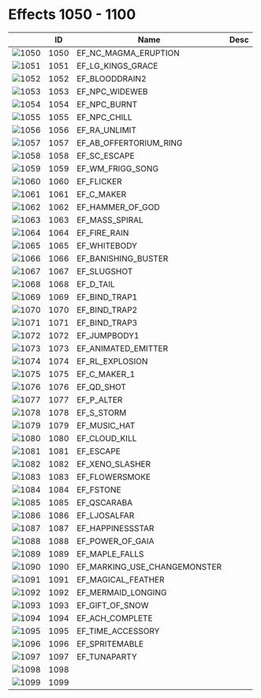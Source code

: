 # Effects 1050 - 1100

|    | ID | Name | Desc |
|----|----|------|------|
| ![1050](1050.gif) | 1050 | EF_NC_MAGMA_ERUPTION |  |
| ![1051](1051.gif) | 1051 | EF_LG_KINGS_GRACE |  |
| ![1052](1052.gif) | 1052 | EF_BLOODDRAIN2 |  |
| ![1053](1053.gif) | 1053 | EF_NPC_WIDEWEB |  |
| ![1054](1054.gif) | 1054 | EF_NPC_BURNT |  |
| ![1055](1055.gif) | 1055 | EF_NPC_CHILL |  |
| ![1056](1056.gif) | 1056 | EF_RA_UNLIMIT |  |
| ![1057](1057.gif) | 1057 | EF_AB_OFFERTORIUM_RING |  |
| ![1058](1058.gif) | 1058 | EF_SC_ESCAPE |  |
| ![1059](1059.gif) | 1059 | EF_WM_FRIGG_SONG |  |
| ![1060](1060.gif) | 1060 | EF_FLICKER |  |
| ![1061](1061.gif) | 1061 | EF_C_MAKER |  |
| ![1062](1062.gif) | 1062 | EF_HAMMER_OF_GOD |  |
| ![1063](1063.gif) | 1063 | EF_MASS_SPIRAL |  |
| ![1064](1064.gif) | 1064 | EF_FIRE_RAIN |  |
| ![1065](1065.gif) | 1065 | EF_WHITEBODY |  |
| ![1066](1066.gif) | 1066 | EF_BANISHING_BUSTER |  |
| ![1067](1067.gif) | 1067 | EF_SLUGSHOT |  |
| ![1068](1068.gif) | 1068 | EF_D_TAIL |  |
| ![1069](1069.gif) | 1069 | EF_BIND_TRAP1 |  |
| ![1070](1070.gif) | 1070 | EF_BIND_TRAP2 |  |
| ![1071](1071.gif) | 1071 | EF_BIND_TRAP3 |  |
| ![1072](1072.gif) | 1072 | EF_JUMPBODY1 |  |
| ![1073](1073.gif) | 1073 | EF_ANIMATED_EMITTER |  |
| ![1074](1074.gif) | 1074 | EF_RL_EXPLOSION |  |
| ![1075](1075.gif) | 1075 | EF_C_MAKER_1 |  |
| ![1076](1076.gif) | 1076 | EF_QD_SHOT |  |
| ![1077](1077.gif) | 1077 | EF_P_ALTER |  |
| ![1078](1078.gif) | 1078 | EF_S_STORM |  |
| ![1079](1079.gif) | 1079 | EF_MUSIC_HAT |  |
| ![1080](1080.gif) | 1080 | EF_CLOUD_KILL |  |
| ![1081](1081.gif) | 1081 | EF_ESCAPE |  |
| ![1082](1082.gif) | 1082 | EF_XENO_SLASHER |  |
| ![1083](1083.gif) | 1083 | EF_FLOWERSMOKE |  |
| ![1084](1084.gif) | 1084 | EF_FSTONE |  |
| ![1085](1085.gif) | 1085 | EF_QSCARABA |  |
| ![1086](1086.gif) | 1086 | EF_LJOSALFAR |  |
| ![1087](1087.gif) | 1087 | EF_HAPPINESSSTAR |  |
| ![1088](1088.gif) | 1088 | EF_POWER_OF_GAIA |  |
| ![1089](1089.gif) | 1089 | EF_MAPLE_FALLS |  |
| ![1090](1090.gif) | 1090 | EF_MARKING_USE_CHANGEMONSTER |  |
| ![1091](1091.gif) | 1091 | EF_MAGICAL_FEATHER |  |
| ![1092](1092.gif) | 1092 | EF_MERMAID_LONGING |  |
| ![1093](1093.gif) | 1093 | EF_GIFT_OF_SNOW |  |
| ![1094](1094.gif) | 1094 | EF_ACH_COMPLETE |  |
| ![1095](1095.gif) | 1095 | EF_TIME_ACCESSORY |  |
| ![1096](1096.gif) | 1096 | EF_SPRITEMABLE |  |
| ![1097](1097.gif) | 1097 | EF_TUNAPARTY |  |
| ![1098](1098.gif) | 1098 |  | |
| ![1099](1099.gif) | 1099 |  | |
